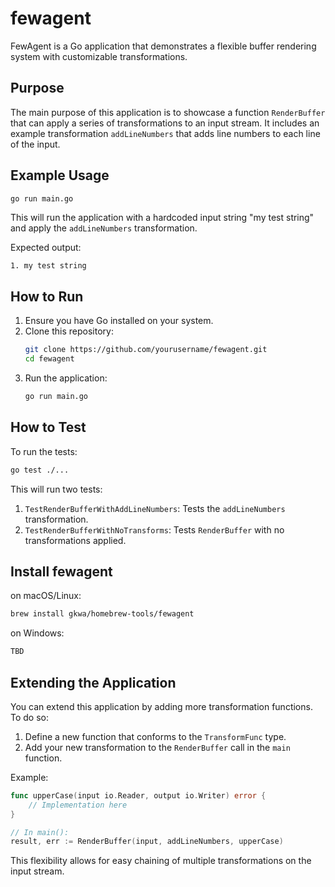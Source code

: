# fewagent

FewAgent is a Go application that demonstrates a flexible buffer rendering system with customizable transformations.

## Purpose

The main purpose of this application is to showcase a function `RenderBuffer` that can apply a series of transformations to an input stream. It includes an example transformation `addLineNumbers` that adds line numbers to each line of the input.

## Example Usage

```bash
go run main.go
```

This will run the application with a hardcoded input string "my test string" and apply the `addLineNumbers` transformation.

Expected output:
```
1. my test string
```

## How to Run

1. Ensure you have Go installed on your system.
2. Clone this repository:
   ```bash
   git clone https://github.com/yourusername/fewagent.git
   cd fewagent
   ```
3. Run the application:
   ```bash
   go run main.go
   ```

## How to Test

To run the tests:

```bash
go test ./...
```

This will run two tests:
1. `TestRenderBufferWithAddLineNumbers`: Tests the `addLineNumbers` transformation.
2. `TestRenderBufferWithNoTransforms`: Tests `RenderBuffer` with no transformations applied.

## Install fewagent

on macOS/Linux:
```bash
brew install gkwa/homebrew-tools/fewagent
```

on Windows:
```powershell
TBD
```

## Extending the Application

You can extend this application by adding more transformation functions. To do so:

1. Define a new function that conforms to the `TransformFunc` type.
2. Add your new transformation to the `RenderBuffer` call in the `main` function.

Example:
```go
func upperCase(input io.Reader, output io.Writer) error {
    // Implementation here
}

// In main():
result, err := RenderBuffer(input, addLineNumbers, upperCase)
```

This flexibility allows for easy chaining of multiple transformations on the input stream.
```

